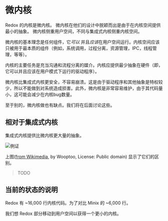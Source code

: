 微内核
============

Redox 的内核是微内核。 微内核在他们的设计中脱颖而出是由于在内核空间提供最小的抽象。 微内核侧重用户空间，不同与集成式内核侧重内核空间。

微内核的基本理念是任何组件，它*可以* 并且*应该*在用户空间运行。内核空间应该只被用于最本质的组件（例如，系统调用，过程分离，资源管理，IPC，线程管理，等等）。

内核的主要任务是充当沟通和流程分离的媒介。内核应提供最少抽象在硬件（即，它可以并且应该在用户模式下运行的驱动程序）。

微内核比集成式内核更安全，不容易崩溃。这是由于驱动程序和其他抽象是特权较少，所以不能做到对系统造成损害。此外，微内核是非常容易维护，由于其代码量小，这可能会减少在内核bug数量。

至于别的，微内核做也有缺点。我们将在后面讨论这些。

相对于集成式内核
-------------------------

集成式内核提供比微内核更大量的抽象。

![例证]

上图([from Wikimedia], by Wooptoo, License: Public domain) 显示了它们的区别。

> TODO

当前的状态的说明
---------------------------

Redox 有 ~16,000 行内核代码。为了对比 Minix 的 ~6,000 行。

我们想 Redox 部分移动到用户空间以获得一个更小的内核。

[例证]: https://upload.wikimedia.org/wikipedia/commons/6/67/OS-structure.svg
[from Wikimedia]: https://commons.wikimedia.org/wiki/File:OS-structure.svg
